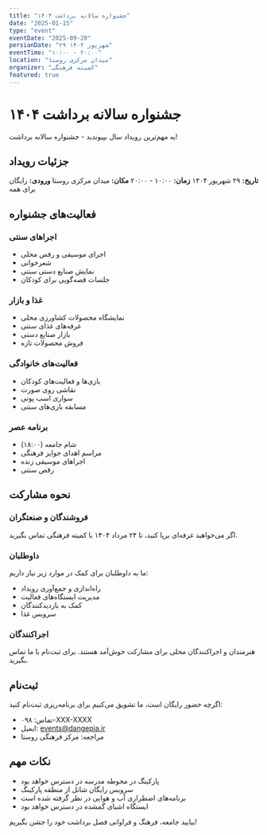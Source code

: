 ```yaml
---
title: "جشنواره سالانه برداشت ۱۴۰۴"
date: "2025-01-15"
type: "event"
eventDate: "2025-09-20"
persianDate: "۲۹ شهریور ۱۴۰۴"
eventTime: "۱۰:۰۰ - ۲۰:۰۰"
location: "میدان مرکزی روستا"
organizer: "کمیته فرهنگی"
featured: true
---
```


# جشنواره سالانه برداشت ۱۴۰۴

به مهم‌ترین رویداد سال بپیوندید - جشنواره سالانه برداشت!

## جزئیات رویداد

**تاریخ:** ۲۹ شهریور ۱۴۰۴
**زمان:** ۱۰:۰۰ - ۲۰:۰۰
**مکان:** میدان مرکزی روستا
**ورودی:** رایگان برای همه

## فعالیت‌های جشنواره

### اجراهای سنتی
- اجرای موسیقی و رقص محلی
- شعرخوانی
- نمایش صنایع دستی سنتی
- جلسات قصه‌گویی برای کودکان

### غذا و بازار
- نمایشگاه محصولات کشاورزی محلی
- غرفه‌های غذای سنتی
- بازار صنایع دستی
- فروش محصولات تازه

### فعالیت‌های خانوادگی
- بازی‌ها و فعالیت‌های کودکان
- نقاشی روی صورت
- سواری اسب پونی
- مسابقه بازی‌های سنتی

### برنامه عصر
- شام جامعه (۱۸:۰۰)
- مراسم اهدای جوایز فرهنگی
- اجراهای موسیقی زنده
- رقص سنتی

## نحوه مشارکت

### فروشندگان و صنعتگران
اگر می‌خواهید غرفه‌ای برپا کنید، تا ۲۴ مرداد ۱۴۰۴ با کمیته فرهنگی تماس بگیرید.

### داوطلبان
ما به داوطلبان برای کمک در موارد زیر نیاز داریم:
- راه‌اندازی و جمع‌آوری رویداد
- مدیریت ایستگاه‌های فعالیت
- کمک به بازدیدکنندگان
- سرویس غذا

### اجراکنندگان
هنرمندان و اجراکنندگان محلی برای مشارکت خوش‌آمد هستند. برای ثبت‌نام با ما تماس بگیرید.

## ثبت‌نام

اگرچه حضور رایگان است، ما تشویق می‌کنیم برای برنامه‌ریزی ثبت‌نام کنید:
- تماس: ۰۹۸-XXX-XXXX
- ایمیل: events@dangepia.ir
- مراجعه: مرکز فرهنگی روستا

## نکات مهم

- پارکینگ در محوطه مدرسه در دسترس خواهد بود
- سرویس رایگان شاتل از منطقه پارکینگ
- برنامه‌های اضطراری آب و هوایی در نظر گرفته شده است
- ایستگاه اشیای گمشده در دسترس خواهد بود

بیایید جامعه، فرهنگ و فراوانی فصل برداشت خود را جشن بگیریم!
